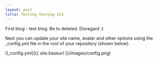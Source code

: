 ```yaml
---
layout: post
title: Testing Testing 123
---
```


First blog - test blog. Be to deleted. Disregard :)

Next you can update your site name, avatar and other options using the _config.yml file in the root of your repository (shown below).

![_config.yml]({{ site.baseurl }}/images/config.png)

